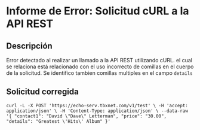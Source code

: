 # Informe de Error: Solicitud cURL a la API REST

## Descripción
Error detectado al realizar un llamado a la API REST utilizando cURL. el cual se relaciona está relacionado con el uso incorrecto de comillas en el cuerpo de la solicitud.
Se identifico tambien comillas multiples en el campo `details`
## Solicitud corregida 
`curl -L -X POST 'https://echo-serv.tbxnet.com/v1/test' \
-H 'accept: application/json' \
-H 'Content-Type: application/json' \
--data-raw '{
    "contact1": "David \"Dave\" Letterman",
    "price": "30.00",
    "details": "Greatest \'Hits\' Album"
}'`
